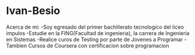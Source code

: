 # Ivan-Besio

Acerca de mi:
  -Soy egresado del primer bachillerato tecnologico del liceo impulos
  -Estudie en la FING(Facultad de ingenieria), la carrera de Ingenieria en Sistemas
  -Realice curos de Testing por parte de Jovenes a Programar
  -Tambien Cursos de Coursera con certificacion sobre programacion
  


